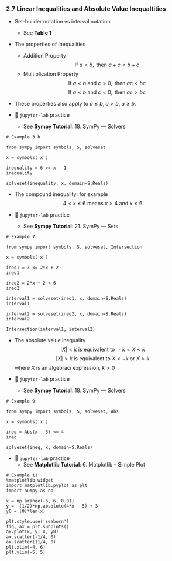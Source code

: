 ### 2.7 Linear Inequalities and Absolute Value Inequaltities

- Set-builder notation vs interval notation
    - See **Table 1**
- The properties of inequalities
    - Addition Property
$$ \text{If } a < b, \text{ then } a + c < b + c  $$
    - Multiplication Property
$$ \text{If } a < b \text{ and } c > 0, \text{ then } ac < bc  $$
$$ \text{If } a < b \text{ and } c < 0, \text{ then } ac > bc  $$
- These properties also apply to $a \leq b, \; a > b, \; a \geq b$.

- 🎯 `jupyter-lab` practice
    - See **Sympy Tutorial**: 18. SymPy ― Solvers

```
# Example 3 b

from sympy import symbols, S, solveset

x = symbols('x')

inequality = 6 >= x - 1
inequality

solveset(inequality, x, domain=S.Reals)
```

- The compound inequality: for example
$$ 4 < x \leq 6 \text{ means } x > 4 \text{ and } x \leq 6 $$


- 🎯 `jupyter-lab` practice
    - See **Sympy Tutorial**: 21. SymPy ― Sets

```
# Example 7

from sympy import symbols, S, solveset, Intersection

x = symbols('x')

ineq1 = 3 <= 2*x + 2
ineq1

ineq2 = 2*x + 2 < 6
ineq2

interval1 = solveset(ineq1, x, domain=S.Reals)
interval1

interval2 = solveset(ineq2, x, domain=S.Reals)
interval2

Intersection(interval1, interval2)
```


- The absolute value inequality
$$ \vert X \vert < k \text{ is equivalent to } -k < X < k $$
$$ \vert X \vert > k \text{ is equivalent to } X < -k \text{ or } X > k $$
where $X$ is an algebraci expression, $k > 0$


- 🎯 `jupyter-lab` practice
    - See **Sympy Tutorial**: 18. SymPy ― Solvers

```
# Example 9

from sympy import symbols, S, solveset, Abs

x = symbols('x')

ineq = Abs(x - 5) <= 4
ineq

solveset(ineq, x, domain=S.Reals)
```


- 🎯 `jupyter-lab` practice
    - See **Matplotlib Tutorial**: 6. Matplotlib – Simple Plot
    
```
# Example 11
%matplotlib widget
import matplotlib.pyplot as plt
import numpy as np

x = np.arange(-6, 6, 0.01)
y = -(1/2)*np.absolute(4*x - 5) + 3
y0 = [0]*len(x)

plt.style.use('seaborn')
fig, ax = plt.subplots()
ax.plot(x, y, x, y0)
ax.scatter(-1/4, 0)
ax.scatter(11/4, 0)
plt.xlim(-4, 6)
plt.ylim(-5, 5)
```
